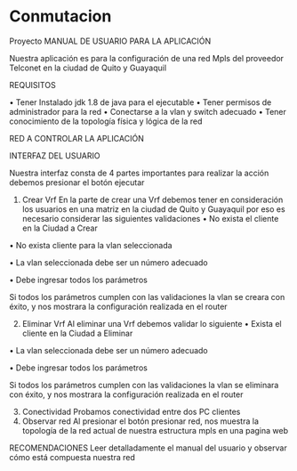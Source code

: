 # Conmutacion
Proyecto
MANUAL DE USUARIO PARA LA APLICACIÓN

Nuestra aplicación es para la configuración de una red Mpls del proveedor Telconet en la ciudad de Quito y Guayaquil

REQUISITOS

•	Tener Instalado jdk 1.8 de java para el ejecutable
•	Tener permisos de administrador para la red 
•	Conectarse a la vlan y switch adecuado 
•	Tener conocimiento de la topología física y lógica de la red 

RED A CONTROLAR LA APLICACIÓN 
 
INTERFAZ DEL USUARIO
 
Nuestra interfaz consta de 4 partes importantes para realizar la acción debemos presionar el botón ejecutar 
1.	Crear Vrf 
En la parte de crear una Vrf debemos tener en consideración los usuarios en una matriz en la ciudad de Quito y Guayaquil por eso es necesario considerar las siguientes validaciones 
•	No exista el cliente en la Ciudad a Crear
 
•	No exista cliente para la vlan seleccionada
 
•	La vlan seleccionada debe ser un número adecuado
 
•	Debe ingresar todos los parámetros 
 
Si todos los parámetros cumplen con las validaciones la vlan se creara con éxito, y nos mostrara la configuración realizada en el router 
 
2.	Eliminar Vrf
Al eliminar una Vrf debemos validar lo siguiente 
•	Exista el cliente en la Ciudad a Eliminar

•	La vlan seleccionada debe ser un número adecuado
 
•	Debe ingresar todos los parámetros 
 
Si todos los parámetros cumplen con las validaciones la vlan se eliminara con éxito, y nos mostrara la configuración realizada en el router 
 
3.	Conectividad 
Probamos conectividad entre dos PC clientes 
4.	Observar red 
Al presionar el botón presionar red, nos muestra la topología de la red actual de nuestra estructura mpls en una pagina web

RECOMENDACIONES
Leer detalladamente el manual del usuario y observar cómo está compuesta nuestra red 

